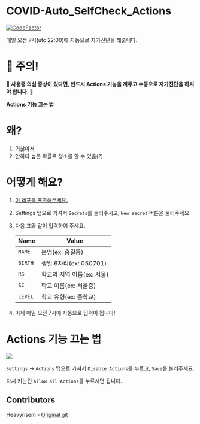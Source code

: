 # COVID-Auto_SelfCheck_Actions
[![CodeFactor](https://www.codefactor.io/repository/github/keepsobp/covid-auto_selfcheck_actions/badge)](https://www.codefactor.io/repository/github/keepsobp/covid-auto_selfcheck_actions)

매일 오전 7시(utc 22:00)에 자동으로 자가진단을 해줍니다.

# 🚨 주의!

**🚨 사용중 의심 증상이 있다면, 반드시 Actions 기능을 꺼두고 수동으로 자가진단을 하셔야 합니다. 🚨**

**[Actions 기능 끄는 법](#Actions%20기능%20끄는%20법)**

# 왜?
1. 귀찮아서
2. 안하다 높은 확률로 청소를 할 수 있음(?)

# 어떻게 해요?
1. [이 레포를 포크해주세요.](https://github.com/KeepSOBP/COVID-Auto_SelfCheck_Actions/fork)
2. Settings 탭으로 가셔서 `Secrets`를 눌러주시고, `New secret` 버튼을 눌러주세요.
3. 다음 표와 같이 입력하여 주세요.

   | Name | Value |
   | ---- | --- |
   | `NAME` | 본명(ex: 홍길동) |
   | `BIRTH` | 생일 6자리(ex: 050701) |
   | `RG` | 학교의 지역 이름(ex: 서울) |
   | `SC` | 학교 이름(ex: 서울중) |
   | `LEVEL` | 학교 유형(ex: 중학교) |

4. 이제 매일 오전 7시에 자동으로 입력이 됩니다! 

# Actions 기능 끄는 법

![](https://cdn.statically.io/img/bread.shx.gg/f=auto/3WgJSD.png)

`Settings` -> `Actions` 탭으로 가셔서 `Disable Actions`를 누르고, `Save`를 눌러주세요.

다시 키는건 `Allow all Actions`를 누르시면 됩니다.

## Contributors 
Heavyrisem - [Original git](https://github.com/Heavyrisem/COVID-Auto_SelfCheck)
